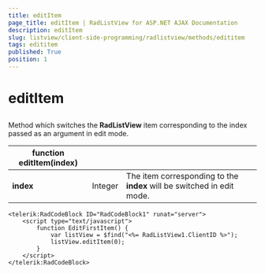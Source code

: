 ```yaml
---
title: editItem
page_title: editItem | RadListView for ASP.NET AJAX Documentation
description: editItem
slug: listview/client-side-programming/radlistview/methods/edititem
tags: edititem
published: True
position: 1
---
```


# editItem



## 

Method which switches the **RadListView** item corresponding to the index passed as an argument in edit mode.


|  **function editItem(index)**  |  |  |
| ------ | ------ | ------ |
| **index** |Integer|The item corresponding to the **index** will be switched in edit mode.|

````ASP.NET
<telerik:RadCodeBlock ID="RadCodeBlock1" runat="server">
    <script type="text/javascript">
        function EditFirstItem() {
            var listView = $find("<%= RadListView1.ClientID %>");
            listView.editItem(0);
        } 
    </script>
</telerik:RadCodeBlock>
````


